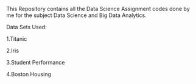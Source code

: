 This Repository contains all the Data Science Assignment codes done by me for the subject Data Science and Big Data Analytics.

Data Sets Used:

1.Titanic

2.Iris

3.Student Performance

4.Boston Housing
